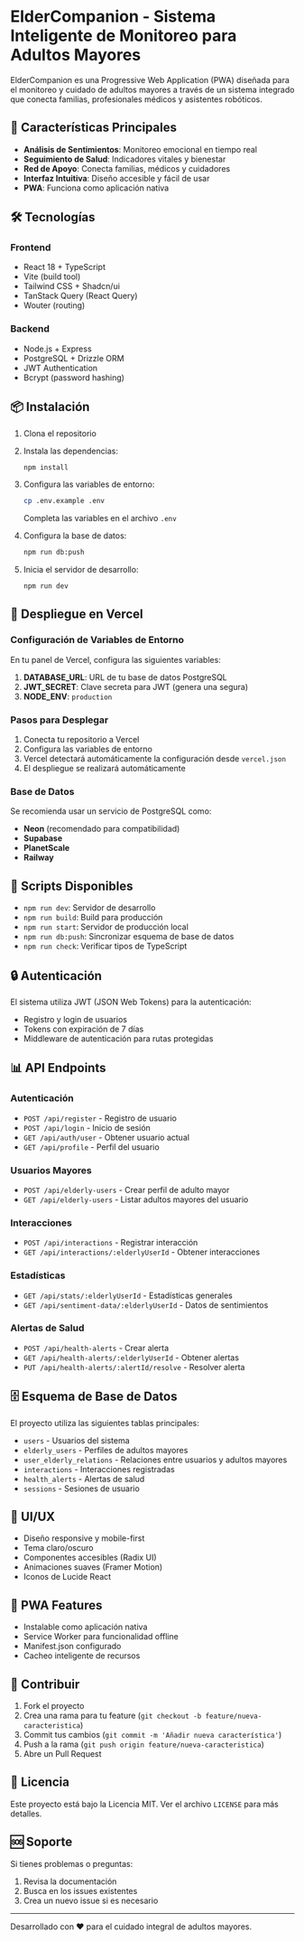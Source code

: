 # ElderCompanion - Sistema Inteligente de Monitoreo para Adultos Mayores

ElderCompanion es una Progressive Web Application (PWA) diseñada para el monitoreo y cuidado de adultos mayores a través de un sistema integrado que conecta familias, profesionales médicos y asistentes robóticos.

## 🚀 Características Principales

- **Análisis de Sentimientos**: Monitoreo emocional en tiempo real
- **Seguimiento de Salud**: Indicadores vitales y bienestar
- **Red de Apoyo**: Conecta familias, médicos y cuidadores
- **Interfaz Intuitiva**: Diseño accesible y fácil de usar
- **PWA**: Funciona como aplicación nativa

## 🛠️ Tecnologías

### Frontend
- React 18 + TypeScript
- Vite (build tool)
- Tailwind CSS + Shadcn/ui
- TanStack Query (React Query)
- Wouter (routing)

### Backend
- Node.js + Express
- PostgreSQL + Drizzle ORM
- JWT Authentication
- Bcrypt (password hashing)

## 📦 Instalación

1. Clona el repositorio
2. Instala las dependencias:
   ```bash
   npm install
   ```

3. Configura las variables de entorno:
   ```bash
   cp .env.example .env
   ```
   Completa las variables en el archivo `.env`

4. Configura la base de datos:
   ```bash
   npm run db:push
   ```

5. Inicia el servidor de desarrollo:
   ```bash
   npm run dev
   ```

## 🚀 Despliegue en Vercel

### Configuración de Variables de Entorno

En tu panel de Vercel, configura las siguientes variables:

1. **DATABASE_URL**: URL de tu base de datos PostgreSQL
2. **JWT_SECRET**: Clave secreta para JWT (genera una segura)
3. **NODE_ENV**: `production`

### Pasos para Desplegar

1. Conecta tu repositorio a Vercel
2. Configura las variables de entorno
3. Vercel detectará automáticamente la configuración desde `vercel.json`
4. El despliegue se realizará automáticamente

### Base de Datos

Se recomienda usar un servicio de PostgreSQL como:
- **Neon** (recomendado para compatibilidad)
- **Supabase**
- **PlanetScale**
- **Railway**

## 📝 Scripts Disponibles

- `npm run dev`: Servidor de desarrollo
- `npm run build`: Build para producción
- `npm run start`: Servidor de producción local
- `npm run db:push`: Sincronizar esquema de base de datos
- `npm run check`: Verificar tipos de TypeScript

## 🔒 Autenticación

El sistema utiliza JWT (JSON Web Tokens) para la autenticación:
- Registro y login de usuarios
- Tokens con expiración de 7 días
- Middleware de autenticación para rutas protegidas

## 📊 API Endpoints

### Autenticación
- `POST /api/register` - Registro de usuario
- `POST /api/login` - Inicio de sesión
- `GET /api/auth/user` - Obtener usuario actual
- `GET /api/profile` - Perfil del usuario

### Usuarios Mayores
- `POST /api/elderly-users` - Crear perfil de adulto mayor
- `GET /api/elderly-users` - Listar adultos mayores del usuario

### Interacciones
- `POST /api/interactions` - Registrar interacción
- `GET /api/interactions/:elderlyUserId` - Obtener interacciones

### Estadísticas
- `GET /api/stats/:elderlyUserId` - Estadísticas generales
- `GET /api/sentiment-data/:elderlyUserId` - Datos de sentimientos

### Alertas de Salud
- `POST /api/health-alerts` - Crear alerta
- `GET /api/health-alerts/:elderlyUserId` - Obtener alertas
- `PUT /api/health-alerts/:alertId/resolve` - Resolver alerta

## 🗄️ Esquema de Base de Datos

El proyecto utiliza las siguientes tablas principales:
- `users` - Usuarios del sistema
- `elderly_users` - Perfiles de adultos mayores
- `user_elderly_relations` - Relaciones entre usuarios y adultos mayores
- `interactions` - Interacciones registradas
- `health_alerts` - Alertas de salud
- `sessions` - Sesiones de usuario

## 🎨 UI/UX

- Diseño responsive y mobile-first
- Tema claro/oscuro
- Componentes accesibles (Radix UI)
- Animaciones suaves (Framer Motion)
- Iconos de Lucide React

## 📱 PWA Features

- Instalable como aplicación nativa
- Service Worker para funcionalidad offline
- Manifest.json configurado
- Cacheo inteligente de recursos

## 🤝 Contribuir

1. Fork el proyecto
2. Crea una rama para tu feature (`git checkout -b feature/nueva-caracteristica`)
3. Commit tus cambios (`git commit -m 'Añadir nueva característica'`)
4. Push a la rama (`git push origin feature/nueva-caracteristica`)
5. Abre un Pull Request

## 📄 Licencia

Este proyecto está bajo la Licencia MIT. Ver el archivo `LICENSE` para más detalles.

## 🆘 Soporte

Si tienes problemas o preguntas:
1. Revisa la documentación
2. Busca en los issues existentes
3. Crea un nuevo issue si es necesario

---

Desarrollado con ❤️ para el cuidado integral de adultos mayores.